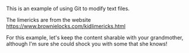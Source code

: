 This is an example of using Git to modify text files.

The limericks are from the website
https://www.brownielocks.com/kidlimericks.html

For this example, let's keep the content sharable with your grandmother, although I'm sure she could shock you with some that she knows!